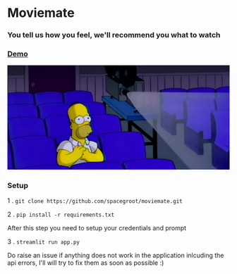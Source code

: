 # Moviemate
### You tell us how you feel, we'll recommend you what to watch
### [Demo](https://moviemate.streamlit.app/)

![alt text](https://github.com/spacegroot/moviemate/blob/main/simpsons_cinema.jpg)

### Setup
1 . `git clone https://github.com/spacegroot/moviemate.git`

2 . `pip install -r requirements.txt`

After this step you need to setup your credentials and prompt

3 . `streamlit run app.py`




Do raise an issue if anything does not work in the application inlcuding the api errors, I'll will try to fix them as soon as possible :)
